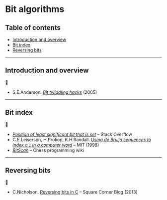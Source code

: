 # Bit algorithms

## Table of contents

* [Introduction and overview](#intoduction-and-overview)
* [Bit index](#bit-index)
* [Reversing bits](#reversing-bits)

---

## Introduction and overview

:link:

* S.E.Anderson. [*Bit twiddling hacks*](http://graphics.stanford.edu/~seander/bithacks.html) (2005)

---

## Bit index

:link:

* [*Position of least significant bit that is set*](https://stackoverflow.com/questions/757059/position-of-least-significant-bit-that-is-set/757266) &ndash; Stack Overflow
* C.E.Leiserson, H.Prokop, K.H.Randall. [*Using de Bruijn sequences to index a `1` in a computer word*](http://supertech.csail.mit.edu/papers/debruijn.pdf) &ndash; MIT (1998)
* [*BitScan*](https://www.chessprogramming.org/BitScan) &ndash; Chess programming wiki
 <!-- Donald Knuth (2009). The Art of Computer Programming, Volume 4, Fascicle 1: Bitwise tricks & techniques, as Pre-Fascicle 1a postscript, p 10 -->

---

## Reversing bits

:link:

* C.Nicholson. [Reversing bits in C](https://medium.com/square-corner-blog/reversing-bits-in-c-48a772dc02d7) &ndash; Square Corner Blog (2013)
